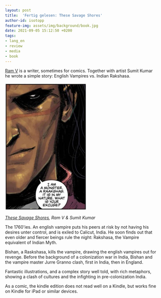 ```yaml
---
layout: post
title:  'Fertig gelesen: These Savage Shores'
author-id: isotopp
feature-img: assets/img/background/book.jpg
date: 2021-09-05 15:12:50 +0200
tags:
- lang_en
- review
- media
- book
---
```


[Ram V](https://twitter.com/therightram) is a writer, sometimes for comics.
Together with artist Sumit Kumar he wrote a simple story: English Vampires vs. Indian Rakshasa.

[![](/uploads/2021/09/savage.jpg)](https://www.amazon.de/These-Savage-Shores-English-Ram-ebook/dp/B07YYNFP38)

*[These Savage Shores](https://www.amazon.de/These-Savage-Shores-English-Ram-ebook/dp/B07YYNFP38), Ram V & Sumit Kumar*

The 1760'ies.
An english vampire puts his peers at risk by not having his desires unter control, and is exiled to Calicut, India.
He soon finds out that even older and fiercer beings rule the night: Rakshasa, the Vampire equivalent of Indian Myth.

Bishan, a Raskshasa, kills the vampire, drawing the english vampires out for revenge.
Before the background of a colonization war in India, Bishan and the vampire master Jurre Granno clash, first in India, then in England.

Fantastic illustrations, and a complex story well told, with rich metaphors, showing a clash of cultures and the infighting in pre-colonization India.

As a comic, the kindle edition does not read well on a Kindle, but works fine on Kindle for iPad or similar devices.
